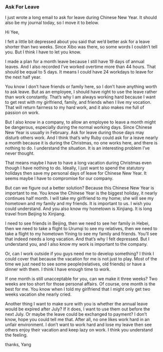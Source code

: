 ### Ask For Leave
I just wrote a long email to ask for leave during Chinese New Year. It should also be my journal today, so I move it to below.

Hi Yee,

I felt a little bit depressed about you said that we’d better ask for a leave shorter than two weeks. Since Xibo was there, so some words I couldn’t tell you. But I think I have to let you know.

I made a plan for a month leave because I still have 19 days of annual leaves. And I also recorded I’ve worked overtime more than 44 hours. That should be equal to 5 days. It means I could have 24 workdays to leave for the next half year.

You know I don’t have friends or family here, so I don’t have anything worth to ask leave. But as an employee, I should have right to use the leave rather than work constantly. That’s why I am always working hard because I want to get rest with my girlfriend, family, and friends when I live my vocation. That will return fairness to my hard work, and it also makes me full of passion on work.

But I also know in a company, to allow an employee to leave a month might be dangerous, especially during the normal working days. Since Chinese New Year is usually in February. Ask for leave during those days may disturb others work. And I think that’s why Ruby could ask for a leave nearly a month because it is during the Christmas, no one works here, and there is nothing to do. I understand the situation. It is an interesting problem I’ve never thought.

That means maybe I have to have a long vacation during Christmas even though I have nothing to do. Ideally, I just want to spend the statutory holidays then save my personal days of leave for Chinese New Year. It seems maybe I have to compromise for our company.

But can we figure out a better solution? Because this Chinese New Year is important to me. You know the Chinese Year is the biggest holiday, it nearly continues half month. I will take my girlfriend to my home; she will see my hometown and my family and my friends. It is important to us. I wish you could understand. And you also know my hometown is Xinjiang. It is long travel from Beijing to Xinjiang.

I need to see friends in Beijing, then we need to see her family in Hebei, then we need to take a flight to Urumqi to see my relatives, then we need to take a flight to my hometown Yining to see my family and friends. You’ll see that indeed needs a long vacation. And that’s why I felt depressed. But I understand you, and I also know my work is important to the company.

Or, can I work outside if you guys need me to develop something? I think I could cover that because the vacation for me is not just to play. Most of the time we just need to see some people(relatives, old friends) or have a dinner with them. I think I have enough time to work.

If one month is still unacceptable for you, can we make it three weeks? Two weeks are too short for those personal affairs. Of course, one month is the best for me. You know when I told my girlfriend that I might only get two weeks vacation she nearly cried.

Another thing I want to make sure with you is whether the annual leave would be expired after July? If it does, I want to use them out before the next July. Or maybe the leave could be exchanged to payment? I don’t know, hope you could tell me that. After all, no one likes work hard in an unfair environment. I don’t want to work hard and lose my leave then see others enjoy their vacation and keep lazy on work. I think you understand the feeling.

thanks,
Yang

